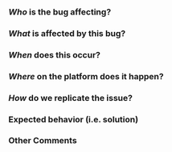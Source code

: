 ### *Who* is the bug affecting?
<!-- Ex. All supervisors, Sally Supervisor, Level 1 CCs -->

### *What* is affected by this bug?
<!-- Ex. supervision, sending messages, texter profiles -->

### *When* does this occur?
<!-- Ex. After ending a conversation, every night at 3pm, when I sign off -->

### *Where* on the platform does it happen?
<!-- Ex. In the a Supervisor chat box, on the conversation profile page, on the two-factor screen -->

### *How* do we replicate the issue?
<!-- Please be specific as possible. Use dashes (-) or numbers (1.) to create a list of steps -->

### Expected behavior (i.e. solution)
<!-- What should have happened? -->

### Other Comments
